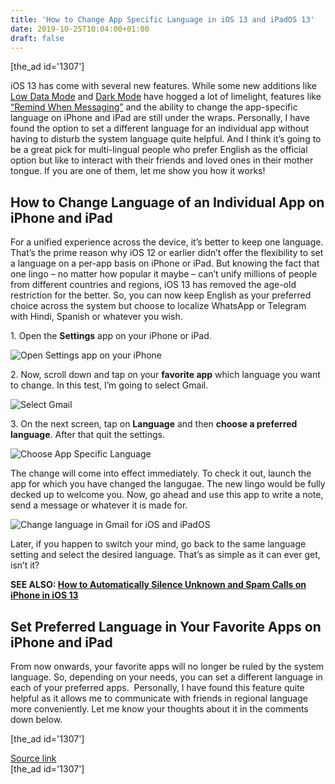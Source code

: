 ```yaml
---
title: 'How to Change App Specific Language in iOS 13 and iPadOS 13'
date: 2019-10-25T10:04:00+01:00
draft: false
---
```


\[the\_ad id='1307'\]  
  

  

iOS 13 has come with several new features. While some new additions like [Low Data Mode](https://beebom.com/enable-low-data-mode-ios-13-iphone-ipad/) and [Dark Mode](https://beebom.com/ios-13-dark-mode-vs-android-q-dark-mode/) have hogged a lot of limelight, features like [“Remind When Messaging”](https://beebom.com/use-remind-me-when-messaging-feature-iphone-ipad-mac/) and the ability to change the app-specific language on iPhone and iPad are still under the wraps. Personally, I have found the option to set a different language for an individual app without having to disturb the system language quite helpful. And I think it’s going to be a great pick for multi-lingual people who prefer English as the official option but like to interact with their friends and loved ones in their mother tongue. If you are one of them, let me show you how it works!  

How to Change Language of an Individual App on iPhone and iPad
--------------------------------------------------------------

  

For a unified experience across the device, it’s better to keep one language. That’s the prime reason why iOS 12 or earlier didn’t offer the flexibility to set a language on a per-app basis on iPhone or iPad. But knowing the fact that one lingo – no matter how popular it maybe – can’t unify millions of people from different countries and regions, iOS 13 has removed the age-old restriction for the better. So, you can now keep English as your preferred choice across the system but choose to localize WhatsApp or Telegram with Hindi, Spanish or whatever you wish.  

1\. Open the **Settings** app on your iPhone or iPad.  

![Open Settings app on your iPhone](https://beebom.com/wp-content/uploads/2019/10/Open-Settings-app-on-your-iPhone-.jpg)

2\. Now, scroll down and tap on your **favorite app** which language you want to change. In this test, I’m going to select Gmail.  

![Select Gmail](https://beebom.com/wp-content/uploads/2019/10/Select-Gmail.jpg)

3\. On the next screen, tap on **Language** and then **choose a preferred language**. After that quit the settings.  

![Choose App Specific Language](https://beebom.com/wp-content/uploads/2019/10/Choose-App-Specific-Language.jpg)

The change will come into effect immediately. To check it out, launch the app for which you have changed the langugae. The new lingo would be fully decked up to welcome you. Now, go ahead and use this app to write a note, send a message or whatever it is made for.

  
  

  

![Change language in Gmail for iOS and iPadOS](https://beebom.com/wp-content/uploads/2019/10/Change-language-in-Gmail-for-iOS-and-iPadOS-.jpg)

Later, if you happen to switch your mind, go back to the same language setting and select the desired language. That’s as simple as it can ever get, isn’t it?  

**SEE ALSO: [How to Automatically Silence Unknown and Spam Calls on iPhone in iOS 13](https://beebom.com/how-automatically-silence-unknown-spam-calls-iphone-ios-13/)**  

Set Preferred Language in Your Favorite Apps on iPhone and iPad
---------------------------------------------------------------

  

From now onwards, your favorite apps will no longer be ruled by the system language. So, depending on your needs, you can set a different language in each of your preferred apps.  Personally, I have found this feature quite helpful as it allows me to communicate with friends in regional language more conveniently. Let me know your thoughts about it in the comments down below.  

  
\[the\_ad id='1307'\]  
  
[Source link](https://beebom.com/change-app-specific-language-ios-13-ipados-13/)  
\[the\_ad id='1307'\]